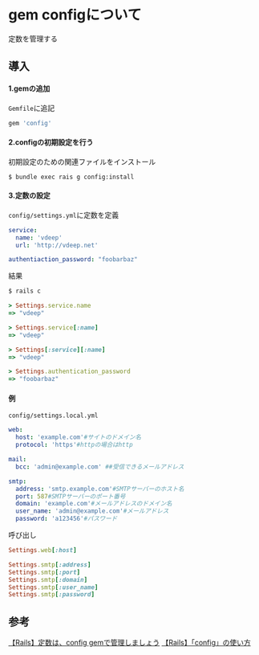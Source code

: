 # gem configについて

定数を管理する

## 導入
#### 1.gemの追加
`Gemfile`に追記
```ruby
gem 'config'
```

#### 2.configの初期設定を行う
初期設定のための関連ファイルをインストール
```
$ bundle exec rais g config:install
```

#### 3.定数の設定
`config/settings.yml`に定数を定義
```yml
service:
  name: 'vdeep'
  url: 'http://vdeep.net'

authentiaction_password: "foobarbaz"
```

結果
```ruby
$ rails c

> Settings.service.name
=> "vdeep"

> Settings.service[:name]
=> "vdeep"

> Settings[:service][:name]
=> "vdeep"

> Settings.authentication_password
=> "foobarbaz"
```

#### 例
`config/settings.local.yml`
```yml
web:
  host: 'example.com'#サイトのドメイン名
  protocol: 'https'#httpの場合はhttp

mail:
  bcc: 'admin@example.com' ##受信できるメールアドレス

smtp:
  address: 'smtp.example.com'#SMTPサーバーのホスト名
  port: 587#SMTPサーバーのポート番号
  domain: 'example.com'#メールアドレスのドメイン名
  user_name: 'admin@example.com'#メールアドレス
  password: 'a123456'#パスワード
```

呼び出し
```ruby
Settings.web[:host]

Settings.smtp[:address]
Settings.smtp[:port]
Settings.smtp[:domain]
Settings.smtp[:user_name]
Settings.smtp[:password]
```


## 参考
[【Rails】定数は、config gemで管理しましょう](https://qiita.com/beanbeenzou/items/87fb89f73e1b9e6490e1)
[【Rails】「config」の使い方](https://qiita.com/jungissei/items/133a18dc1095d0be557f)